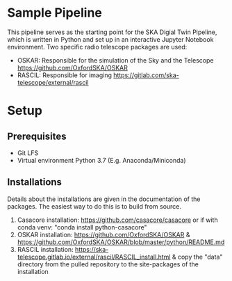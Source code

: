 # Sample Pipeline

This pipeline serves as the starting point for the SKA Digial Twin Pipeline, which is written in Python and set up in an interactive Jupyter Notebook environment. Two specific radio telescope packages are used:

- OSKAR: Responsible for the simulation of the Sky and the Telescope https://github.com/OxfordSKA/OSKAR
- RASCIL: Responsible for imaging https://gitlab.com/ska-telescope/external/rascil

# Setup
## Prerequisites
- Git LFS
- Virtual environment Python 3.7 (E.g. Anaconda/Miniconda)

## Installations

Details about the installations are given in the documentation of the packages. The easiest way to do this is to build from source.

1. Casacore installation: https://github.com/casacore/casacore or if with conda venv: "conda install python-casacore"
2. OSKAR installation: https://github.com/OxfordSKA/OSKAR & https://github.com/OxfordSKA/OSKAR/blob/master/python/README.md
3. RASCIL installation: https://ska-telescope.gitlab.io/external/rascil/RASCIL_install.html & copy the "data" directory from the pulled repository to the site-packages of the installation
